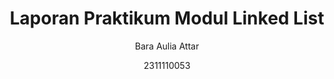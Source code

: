 # <h1 align="center">Laporan Praktikum Modul Linked List</h1>
<p align="center">Bara Aulia Attar</p>
<p align="center">2311110053</p>